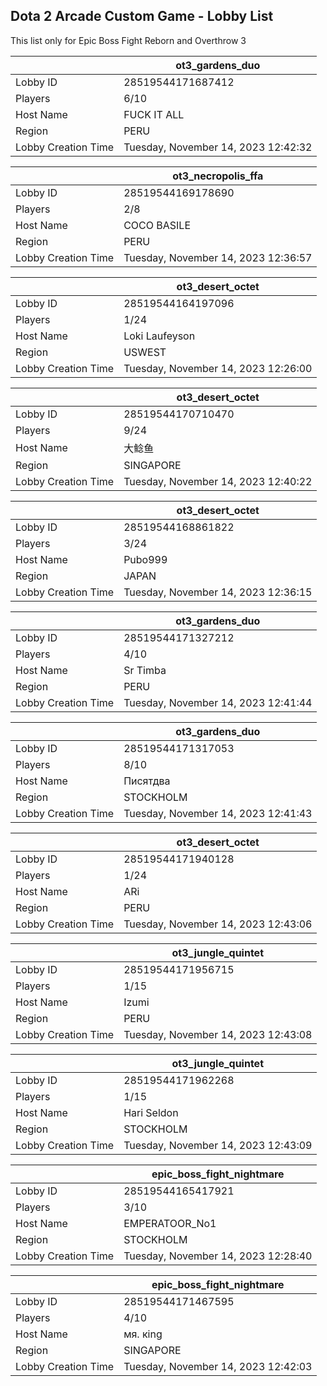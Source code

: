 ## Dota 2 Arcade Custom Game - Lobby List

This list only for Epic Boss Fight Reborn and Overthrow 3

|  | ot3_gardens_duo |
| ------ | ------ |
| Lobby ID | 28519544171687412 |
| Players | 6/10 |
| Host Name | FUCK IT ALL |
| Region | PERU |
| Lobby Creation Time | Tuesday, November 14, 2023 12:42:32 |


|  | ot3_necropolis_ffa |
| ------ | ------ |
| Lobby ID | 28519544169178690 |
| Players | 2/8 |
| Host Name | COCO BASILE |
| Region | PERU |
| Lobby Creation Time | Tuesday, November 14, 2023 12:36:57 |


|  | ot3_desert_octet |
| ------ | ------ |
| Lobby ID | 28519544164197096 |
| Players | 1/24 |
| Host Name | Loki Laufeyson |
| Region | USWEST |
| Lobby Creation Time | Tuesday, November 14, 2023 12:26:00 |


|  | ot3_desert_octet |
| ------ | ------ |
| Lobby ID | 28519544170710470 |
| Players | 9/24 |
| Host Name | 大鲶鱼 |
| Region | SINGAPORE |
| Lobby Creation Time | Tuesday, November 14, 2023 12:40:22 |


|  | ot3_desert_octet |
| ------ | ------ |
| Lobby ID | 28519544168861822 |
| Players | 3/24 |
| Host Name | Pubo999 |
| Region | JAPAN |
| Lobby Creation Time | Tuesday, November 14, 2023 12:36:15 |


|  | ot3_gardens_duo |
| ------ | ------ |
| Lobby ID | 28519544171327212 |
| Players | 4/10 |
| Host Name | Sr Timba |
| Region | PERU |
| Lobby Creation Time | Tuesday, November 14, 2023 12:41:44 |


|  | ot3_gardens_duo |
| ------ | ------ |
| Lobby ID | 28519544171317053 |
| Players | 8/10 |
| Host Name | Писятдва |
| Region | STOCKHOLM |
| Lobby Creation Time | Tuesday, November 14, 2023 12:41:43 |


|  | ot3_desert_octet |
| ------ | ------ |
| Lobby ID | 28519544171940128 |
| Players | 1/24 |
| Host Name | ARi |
| Region | PERU |
| Lobby Creation Time | Tuesday, November 14, 2023 12:43:06 |


|  | ot3_jungle_quintet |
| ------ | ------ |
| Lobby ID | 28519544171956715 |
| Players | 1/15 |
| Host Name | Izumi |
| Region | PERU |
| Lobby Creation Time | Tuesday, November 14, 2023 12:43:08 |


|  | ot3_jungle_quintet |
| ------ | ------ |
| Lobby ID | 28519544171962268 |
| Players | 1/15 |
| Host Name | Hari Seldon |
| Region | STOCKHOLM |
| Lobby Creation Time | Tuesday, November 14, 2023 12:43:09 |


|  | epic_boss_fight_nightmare |
| ------ | ------ |
| Lobby ID | 28519544165417921 |
| Players | 3/10 |
| Host Name | EMPERATOOR_No1 |
| Region | STOCKHOLM |
| Lobby Creation Time | Tuesday, November 14, 2023 12:28:40 |


|  | epic_boss_fight_nightmare |
| ------ | ------ |
| Lobby ID | 28519544171467595 |
| Players | 4/10 |
| Host Name | мя. кing |
| Region | SINGAPORE |
| Lobby Creation Time | Tuesday, November 14, 2023 12:42:03 |


